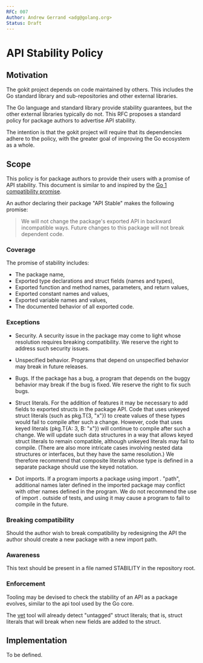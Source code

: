 ```yaml
---
RFC: 007
Author: Andrew Gerrand <adg@golang.org>
Status: Draft
---
```


# API Stability Policy

## Motivation

The gokit project depends on code maintained by others.
This includes the Go standard library and sub-repositories
and other external libraries.

The Go language and standard library provide stability guarantees, but the
other external libraries typically do not. This RFC proposes a standard policy
for package authors to advertise API stability.

The intention is that the gokit project will require that its dependencies
adhere to the policy, with the greater goal of improving the Go ecosystem
as a whole.

## Scope

This policy is for package authors to provide their users with a promise of API
stability.
This document is similar to and inspired by the [Go 1 compatibility
promise](https://golang.org/doc/go1compat).

An author declaring their package "API Stable" makes the following promise:

> We will not change the package's exported API in backward incompatible ways.
> Future changes to this package will not break dependent code.

### Coverage

The promise of stability includes:

* The package name,
* Exported type declarations and struct fields (names and types),
* Exported function and method names, parameters, and return values,
* Exported constant names and values,
* Exported variable names and values,
* The documented behavior of all exported code.

### Exceptions

* Security. A security issue in the package may come to light whose resolution
  requires breaking compatibility. We reserve the right to address such
  security issues.

* Unspecified behavior. Programs that depend on unspecified
  behavior may break in future releases.

* Bugs. If the package has a bug, a program that depends on the buggy behavior
  may break if the bug is fixed. We reserve the right to fix such bugs.

* Struct literals. For the addition of features it may be necessary to add
  fields to exported structs in the package API. Code that uses unkeyed struct
  literals (such as pkg.T{3, "x"}) to create values of these types would fail
  to compile after such a change. However, code that uses keyed literals
  (pkg.T{A: 3, B: "x"}) will continue to compile after such a change. We will
  update such data structures in a way that allows keyed struct literals to
  remain compatible, although unkeyed literals may fail to compile. (There are
  also more intricate cases involving nested data structures or interfaces, but
  they have the same resolution.) We therefore recommend that composite
  literals whose type is defined in a separate package should use the keyed
  notation.

* Dot imports. If a program imports a package using import . "path", additional
  names later defined in the imported package may conflict with other names
  defined in the program. We do not recommend the use of import . outside of
  tests, and using it may cause a program to fail to compile in the future.

### Breaking compatibility

Should the author wish to break compatibility by redesigning the API the author
should create a new package with a new import path. 

### Awareness

This text should be present in a file named STABILITY in the repository root.

### Enforcement

Tooling may be devised to check the stability of an API as a package evolves,
similar to the api tool used by the Go core.

The [vet](https://godoc.org/golang.org/x/tools/cmd/vet) tool will already
detect "untagged" struct literals; that is, struct literals that will break
when new fields are added to the struct.

## Implementation

To be defined.


